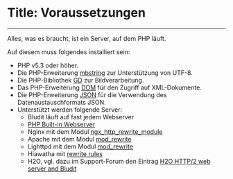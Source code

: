 # Title: Voraussetzungen
<!-- Position: 2 -->
---
Alles, was es braucht, ist ein Server, auf dem PHP läuft.

Auf diesem muss folgendes installiert sein:

- PHP v5.3 oder höher.
- Die PHP-Erweiterung [mbstring](http://php.net/manual/de/book.mbstring.php) zur Unterstützung von UTF-8.
- Die PHP-Bibliothek [GD](http://php.net/manual/de/book.image.php) zur Bildverarbeitung.
- Das PHP-Erweiterung [DOM](http://php.net/manual/de/book.dom.php) für den Zugriff auf XML-Dokumente.
- Die PHP-Erweiterung [JSON](http://php.net/manual/de/book.json.php) für die Verwendung des Datenaustauschformats JSON.
- Unterstützt werden folgende Server:
  * Bludit läuft auf fast jedem Webserver
  * [PHP Built-in Webserver](http://php.net/manual/en/features.commandline.webserver.php)
  * Nginx mit dem Modul [ngx_http_rewrite_module](http://nginx.org/en/docs/http/ngx_http_rewrite_module.html)
  * Apache mit dem Modul [mod_rewrite](http://httpd.apache.org/docs/current/mod/mod_rewrite.html)
  * Lighttpd mit dem Modul [mod_rewrite](http://redmine.lighttpd.net/projects/1/wiki/docs_modrewrite)
  * Hiawatha mit [rewrite rules](https://www.hiawatha-webserver.org/howto/url_rewrite_rules)
  * H2O, vgl. dazu im Support-Forum den Eintrag [H2O HTTP/2 web server and Bludit](https://forum.bludit.org/viewtopic.php?f=6&t=1015)
  
